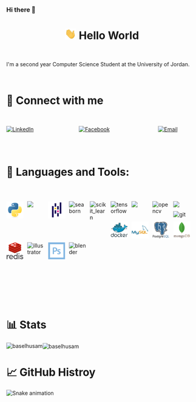 ### Hi there 👋

<!--
**ahmuhaisen/ahmuhaisen** is a ✨ _special_ ✨ repository because its `README.md` (this file) appears on your GitHub profile.

Here are some ideas to get you started:

- 🔭 I’m currently working on ...
- 🌱 I’m currently learning ...
- 👯 I’m looking to collaborate on ...
- 🤔 I’m looking for help with ...
- 💬 Ask me about ...
- 📫 How to reach me: ...
- 😄 Pronouns: ...
- ⚡ Fun fact: ...
-->

<h1 align="center"><img src="https://raw.githubusercontent.com/ABSphreak/ABSphreak/master/gifs/Hi.gif" width="30px"> Hello World</h1>



<br />


I'm a second year Computer Science Student at the University of Jordan.




<br>

# 💬  Connect with me

<br> 


 <p align="left">
      <a href="https://www.linkedin.com/in/ahmadsmuhaisen/" target="_blank"><img src="https://raw.githubusercontent.com/rahuldkjain/github-profile-readme-generator/master/src/images/icons/Social/linked-in-alt.svg" alt="LinkedIn" height="40" width="40" style="padding-right: 100px;"></a>
  &nbsp; &nbsp; 
      <a href="https://www.facebook.com/ahmadsmuhaisen"><img src="https://raw.githubusercontent.com/rahuldkjain/github-profile-readme-generator/master/src/images/icons/Social/facebook.svg" alt="Facebook" height="40" width="40" style="padding-right: 100px;"></a>
  &nbsp; &nbsp; &nbsp;
       <a href="mailto:ahmuhaisen03@gmail.com" target="_blank"><img style="padding-right: 30px" src="https://techcommunity.microsoft.com/t5/image/serverpage/image-id/172206i70472167E79B9D0F/image-size/large?v=v2&amp;px=999" height="40" width="40" alt="Email"></a>

 </p>

<br> <br>

# 🔧 Languages and Tools: 

<br>

<div style="display: flex; align-items: center;">

  <img align="left" width="45px" style="padding-top:10px;padding-right:10px;" src="https://raw.githubusercontent.com/devicons/devicon/master/icons/python/python-original.svg" alt="python"/><img align="left" width="45px" style="padding-top:10px;padding-right:10px;" src="https://cdn.jsdelivr.net/gh/devicons/devicon/icons/numpy/numpy-original.svg"/><img align="left" width="45px" style="padding-top:10px;padding-right:10px;" src="https://raw.githubusercontent.com/devicons/devicon/2ae2a900d2f041da66e950e4d48052658d850630/icons/pandas/pandas-original.svg" alt="pandas"/><img align="left" width="45px" style="padding-top:10px;padding-right:10px;" src="https://seaborn.pydata.org/_images/logo-mark-lightbg.svg" alt="seaborn"/><img align="left" width="45px" style="padding-top:10px;padding-right:10px;" src="https://upload.wikimedia.org/wikipedia/commons/0/05/Scikit_learn_logo_small.svg" alt="scikit_learn"/><img align="left" width="45px" style="padding-top:10px;padding-right:10px;" src="https://www.vectorlogo.zone/logos/tensorflow/tensorflow-icon.svg" alt="tensorflow"/><img align="left" width="45px" style="padding-top:10px;padding-right:10px;" src="https://cdn.jsdelivr.net/gh/devicons/devicon/icons/pytorch/pytorch-original.svg"/><img align="left" width="45px" style="padding-top:10px;padding-right:10px;" src="https://www.vectorlogo.zone/logos/opencv/opencv-icon.svg" alt="opencv"/><img align="left" width="45px" style="padding-top:10px;padding-right:10px;" src="https://cdn.jsdelivr.net/gh/devicons/devicon/icons/vscode/vscode-original.svg"/><img align="left" width="45px" style="padding-top:10px;padding-right:10px;" src="https://www.vectorlogo.zone/logos/git-scm/git-scm-icon.svg" alt="git"/><img align="left" width="45px" style="padding-top:10px;padding-right:10px;" src="https://raw.githubusercontent.com/devicons/devicon/master/icons/docker/docker-original-wordmark.svg" alt="docker"/><img align="left" width="45px" style="padding-top:10px;padding-right:10px;" src="https://raw.githubusercontent.com/devicons/devicon/master/icons/mysql/mysql-original-wordmark.svg" alt="mysql"/><img align="left" width="45px" style="padding-top:10px;padding-right:10px;" src="https://raw.githubusercontent.com/devicons/devicon/master/icons/postgresql/postgresql-original-wordmark.svg" alt="PostgreSQL"/><img align="left" width="45px" style="padding-top:10px;padding-right:10px;" src="https://raw.githubusercontent.com/devicons/devicon/master/icons/mongodb/mongodb-original-wordmark.svg" alt="MongoDB"/><img align="left" width="45px" style="padding-top:10px;padding-right:10px;" src="https://raw.githubusercontent.com/devicons/devicon/master/icons/redis/redis-original-wordmark.svg" alt="redis"/><img align="left" width="45px" style="padding-top:10px;padding-right:10px;"  src="https://www.vectorlogo.zone/logos/adobe_illustrator/adobe_illustrator-icon.svg" alt="illustrator"/><img align="left" width="45px" style="padding-top:10px;padding-right:10px;" src="https://raw.githubusercontent.com/devicons/devicon/master/icons/photoshop/photoshop-line.svg" alt="photoshop" /><img align="left" width="45px" style="padding-top:10px;padding-right:10px;"  src="https://download.blender.org/branding/community/blender_community_badge_white.svg" alt="blender" />  
  
</div>

<br><br><br><br><br> 

# 📊 Stats
<img align="center" src="https://github-readme-stats.vercel.app/api?username=baselhusam&theme=algolia&show_icons=true&locale=en" alt="baselhusam" /><img align="left" src="https://github-readme-stats.vercel.app/api/top-langs?username=baselhusam&theme=algolia&show_icons=true&locale=en&layout=compact" alt="baselhusam" />

# 📈 GitHub Histroy

![Snake animation](https://github.com/baselhusam/baselhusam/blob/output/github-contribution-grid-snake.svg)
